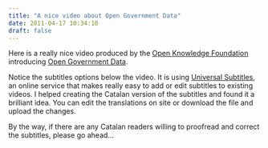 ```yaml
---
title: "A nice video about Open Government Data"
date: 2011-04-17 10:34:10
draft: false
---
```


Here is a really nice video produced by the [Open Knowledge Foundation](http://okfn.org/) introducing [Open Government Data](http://opengovernmentdata.org/).

<div class="image">
<script type="text/javascript" src="https://s3.www.universalsubtitles.org/embed.js">
(
  {"base_state": {"language": "ca"}, "video_url": "http://vimeo.com/21711338"}
)
</script>
</div>

Notice the subtitles options below the video. It is using [Universal Subtitles](http://www.universalsubtitles.org), an online service that makes really easy to add or edit subtitles to existing videos. I helped creating the Catalan version of the subtitles and found it a brilliant idea. You can edit the translations on site or download the file and upload the changes. 

By the way, if there are any Catalan readers willing to proofread and correct the subtitles, please go ahead...
